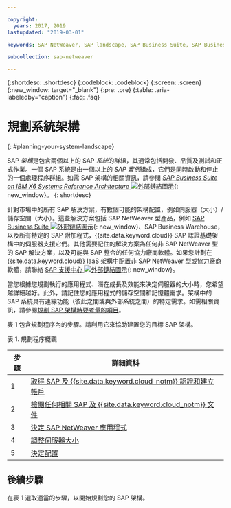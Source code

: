 ```yaml
---

copyright:
  years: 2017, 2019
lastupdated: "2019-03-01"

keywords: SAP NetWeaver, SAP landscape, SAP Business Suite, SAP Business Warehouse, SAP BW

subcollection: sap-netweaver

---
```


{:shortdesc: .shortdesc}
{:codeblock: .codeblock}
{:screen: .screen}
{:new_window: target="_blank"}
{:pre: .pre}
{:table: .aria-labeledby="caption"}
{:faq: .faq}

# 規劃系統架構
{: #planning-your-system-landscape}

SAP *架構*是包含兩個以上的 SAP *系統*的群組，其通常包括開發、品質及測試和正式作業。一個 SAP 系統是由一個以上的 *SAP 實例*組成，它們是同時啟動和停止的一個處理程序群組。如需 SAP 架構的相關資訊，請參閱 [*SAP Business Suite on IBM X6 Systems Reference Architecture* ![外部鏈結圖示](../../icons/launch-glyph.svg "外部鏈結圖示")](https://lenovopress.com/redp5073.pdf){: new_window}。
{: shortdesc}

針對市場中的所有 SAP 解決方案，有數個可能的架構配置，例如伺服器（大小）/儲存空間（大小）。這些解決方案包括 SAP NetWeaver 型產品，例如 [SAP Business Suite ![外部鏈結圖示](../../icons/launch-glyph.svg "外部鏈結圖示")](https://open.sap.com/courses/suitehana1){: new_window}、SAP Business Warehouse，以及所有特定的 SAP 附加程式，{{site.data.keyword.cloud}} SAP 認證基礎架構中的伺服器支援它們。其他需要記住的解決方案為任何非 SAP NetWeaver 型的 SAP 解決方案，以及可能與 SAP 整合的任何協力廠商軟體。如果您計劃在 {{site.data.keyword.cloud}} IaaS 架構中配置非 SAP NetWeaver 型或協力廠商軟體，請聯絡 [SAP 支援中心 ![外部鏈結圖示](../../icons/launch-glyph.svg "外部鏈結圖示")](https://support.sap.com/en/index.html){: new_window}。

當您根據您規劃執行的應用程式、潛在成長及效能來決定伺服器的大小時，您希望越詳細越好。此外，請記住您的應用程式的儲存空間和記憶體需求。架構中的 SAP 系統具有連線功能（彼此之間或與外部系統之間）的特定需求。如需相關資訊，請參閱[規劃 SAP 架構時要考量的項目](/docs/infrastructure/sap-netweaver?topic=sap-netweaver-considerations#considerations)。

表 1 包含規劃程序內的步驟。請利用它來協助建置您的目標 SAP 架構。

表 1. 規劃程序概觀

|步驟 |詳細資料 |
| --- | --- |
|1 |[取得 SAP 及 {{site.data.keyword.cloud_notm}} 認證和建立帳戶](/docs/infrastructure/sap-netweaver?topic=sap-netweaver-get_sap_ibm_credentials#get_sap_ibm_credentials) |
|2 |[檢閱任何相關 SAP 及 {{site.data.keyword.cloud_notm}} 文件](/docs/infrastructure/sap-netweaver/sap-review-doc.html) |
|3 |[決定 SAP NetWeaver 應用程式](/docs/infrastructure/sap-netweaver/sap-determine-apps.html) |
|4 |[調整伺服器大小](/docs/infrastructure/sap-netweaver?topic=sap-netweaver-size_the_server#size_the_server) |
|5 |[決定配置](/docs/infrastructure/sap-netweaver?topic=sap-netweaver-determine_configuration#determine_configuration) |

## 後續步驟

在表 1 選取適當的步驟，以開始規劃您的 SAP 架構。
